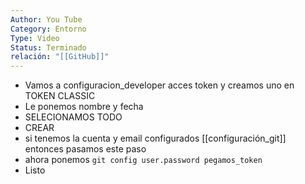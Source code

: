 ```yaml
---
Author: You Tube
Category: Entorno
Type: Video
Status: Terminado
relación: "[[GitHub]]"
---
```

- Vamos a configuracion_developer acces token y creamos uno en TOKEN CLASSIC
- Le ponemos nombre y fecha
- SELECIONAMOS TODO
- CREAR
- si tenemos la cuenta y email configurados [[configuración_git]] entonces pasamos este paso
- ahora ponemos `git config user.password pegamos_token`
- Listo